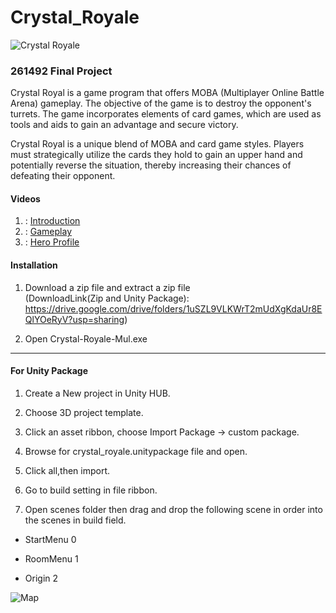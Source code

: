 # Crystal_Royale

![Crystal Royale](https://lh3.googleusercontent.com/pw/AIL4fc99Q_mWMj2QG6nPwXpDOQCeRRv9b4RlVVfJTOy1-QQZ7P7XugXweuG2u1DvBZev4uw3STkGUfBoiTp7JG2hqWNLCh2q-zE1by6elWtHetDX_PHhqp3nagLMu0OWHsFKPJO0VTlWPHKH969eUwEPckD4uVxn-qyFJFJL05oZqmdL3u9mjP0JZp1JndlJoXv_QZ1kucKTR6U1AjqJRjjRNr01uVYmgb_LN0Bw6xUHYSRmtD8tZxZRqXDcDyROpjd5V8x1_I1fjiLOD7q6iZpFqdkIUNpqBqnQShtwNjXJkCMlGE2SnMJUEj2CCNzbozGe1Sqs4WM8m9BEa-LKwehzI58_Psbm1rK1MIN2pjQ100EkNFdyaClN6B5RUEOEKwEganvWjn6C-cL9IVNE0oF9N4ga7qK-7MmIAv-vKJc8AvFqyaF8o8mBzlamocJKYIMzBrlQnjWF-d-AvzbpiS1fvLBZzucG63a8MTU2hNU5OAPuVQxl5DE87Rbxebw3OGc9Da3vp7NyKqAO8chfSzcTMIkdn79DKi8umhnsuh55FxlO7pSRxKtXKmJSvoG0HtQFjZyzb9GAOsktYnUEcjKk4_g4ucq-p0lGJxMfBvi51vX23MHDM0IhzXpcjzcBZkLP-5I0QpXjSvjdxu5AlLvlWtlieTLP_2v2dCqEjSzoSb6ULKQ2QkhqfgV6yTVa7HMDRDvZ3XqVGg50IcVUNcIlXhPK_iQds594uDINBAgnMGAZSseMf5MKGEGU1QgUdWwcQdg2mo8rxVNZxt1DdbEe53Ql8lOvIVwL4BSV9FFXxl2pH7a7L8S3i38X8BC5xUisrE3Ro_X2_mAcQ2vCMoWwpKX998HnuRWUGIVwEr5lMUpIxnHBLfXUDLaFvpml7Q9nGyc-AYYNW9-Ic_OksL3JGA=w1536-h858-s-no?authuser=0)

### 261492 Final Project
Crystal Royal is a game program that offers MOBA (Multiplayer Online Battle Arena) gameplay. The objective of the game is to destroy the opponent's turrets. The game incorporates elements of card games, which are used as tools and aids to gain an advantage and secure victory.

Crystal Royal is a unique blend of MOBA and card game styles. Players must strategically utilize the cards they hold to gain an upper hand and potentially reverse the situation, thereby increasing their chances of defeating their opponent.
#### Videos

1. : [Introduction](https://www.youtube.com/watch?v=4zJT-O5qGoU)
2. : [Gameplay](https://www.youtube.com/watch?v=jwV8d-m4nKE)
3. : [Hero Profile](https://www.youtube.com/watch?v=Pb_jGFIZtQo)

#### Installation

1. Download a zip file and extract a zip file </br>(DownloadLink(Zip and Unity Package): https://drive.google.com/drive/folders/1uSZL9VLKWrT2mUdXgKdaUr8EQlYOeRyV?usp=sharing)

2. Open Crystal-Royale-Mul.exe

  

***

  

#### For Unity Package

1. Create a New project in Unity HUB.

2. Choose 3D project template.

3. Click an asset ribbon, choose Import Package -> custom package.

4. Browse for crystal_royale.unitypackage file and open.

5. Click all,then import.

6. Go to build setting in file ribbon.

7. Open scenes folder then drag and drop the following scene in order into the scenes in build field.

* StartMenu 0

* RoomMenu 1

* Origin 2


![Map](https://lh3.googleusercontent.com/pw/AIL4fc-USDxRtBHGJVnXA0BTBOddeWnq8ozcmvsJsrVlTT0t8xMK9otyE0PlKN7Q73QpxIkvQwK99hC4A6ph7Xe1uGOTOndB8sO3J00btDvjhQiFn4frqe9ie1KDmm2bDPkV6VIMSar6c5AGOuXgbWy8UHhH=w1000-h563-s-no?authuser=0)
  


